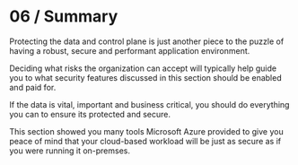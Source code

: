 # 06 / Summary

Protecting the data and control plane is just another piece to the puzzle of having a robust, secure and performant application environment.

Deciding what risks the organization can accept will typically help guide you to what security features discussed in this section should be enabled and paid for.

If the data is vital, important and business critical, you should do everything you can to ensure its protected and secure.

This section showed you many tools Microsoft Azure provided to give you peace of mind that your cloud-based workload will be just as secure as if you were running it on-premses.
